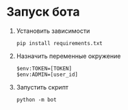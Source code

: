 # Запуск бота
1. Установить зависимости
    ```
    pip install requirements.txt
    ```
2. Назначить переменные окружение
    ```
    $env:TOKEN=[TOKEN]
    $env:ADMIN=[user_id]
    ```
3. Запустить скрипт
    ```
    python -m bot
    ```
